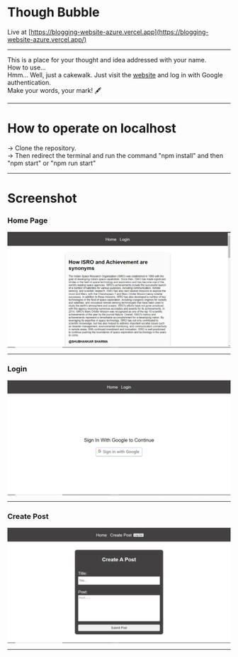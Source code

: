 # Though Bubble
Live at [https://blogging-website-azure.vercel.app](https://blogging-website-azure.vercel.app/)
***

This is a place for your thought and idea addressed with your name. 
<br>
How to use...
<br>
Hmm... Well, just a cakewalk. Just visit the [website](https://blogging-website-azure.vercel.app/) and log in with Google authentication.
<br>
Make your words, your mark! 🖋

***

# How to operate on localhost
-> Clone the repository.
<br>
-> Then redirect the terminal and run the command "npm install" and then "npm start" or "npm run start"
<br>

***

# Screenshot

### Home Page

<img align="center" src="https://raw.githubusercontent.com/shubhankarsharma876/blogging-website/main/home.png"/>

***
### Login
<img align="center" src="https://raw.githubusercontent.com/shubhankarsharma876/blogging-website/main/authentication.png"/>

***

### Create Post
<img align="center" src="https://raw.githubusercontent.com/shubhankarsharma876/blogging-website/main/create post.png"/>

***

